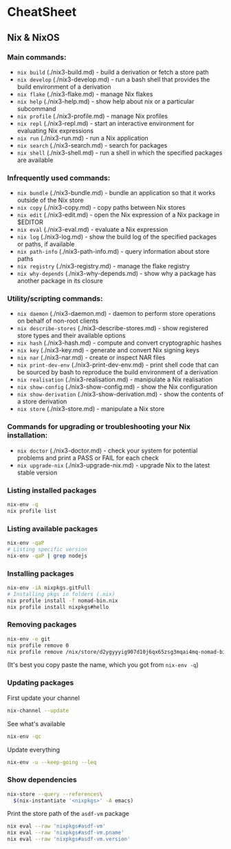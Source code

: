 # CheatSheet

## Nix & NixOS

### Main commands:

- `nix build` (./nix3-build.md) - build a derivation or fetch a store path
- `nix develop` (./nix3-develop.md) - run a bash shell that provides the build environment of a derivation
- `nix flake` (./nix3-flake.md) - manage Nix flakes
- `nix help` (./nix3-help.md) - show help about nix or a particular subcommand
- `nix profile` (./nix3-profile.md) - manage Nix profiles
- `nix repl` (./nix3-repl.md) - start an interactive environment for evaluating Nix expressions
- `nix run` (./nix3-run.md) - run a Nix application
- `nix search` (./nix3-search.md) - search for packages
- `nix shell` (./nix3-shell.md) - run a shell in which the specified packages are available

### Infrequently used commands:

- `nix bundle` (./nix3-bundle.md) - bundle an application so that it works outside of the Nix store
- `nix copy` (./nix3-copy.md) - copy paths between Nix stores
- `nix edit` (./nix3-edit.md) - open the Nix expression of a Nix package in $EDITOR
- `nix eval` (./nix3-eval.md) - evaluate a Nix expression
- `nix log` (./nix3-log.md) - show the build log of the specified packages or paths, if available
- `nix path-info` (./nix3-path-info.md) - query information about store paths
- `nix registry` (./nix3-registry.md) - manage the flake registry
- `nix why-depends` (./nix3-why-depends.md) - show why a package has another package in its closure

### Utility/scripting commands:

- `nix daemon` (./nix3-daemon.md) - daemon to perform store operations on behalf of non-root clients
- `nix describe-stores` (./nix3-describe-stores.md) - show registered store types and their available options
- `nix hash` (./nix3-hash.md) - compute and convert cryptographic hashes
- `nix key` (./nix3-key.md) - generate and convert Nix signing keys
- `nix nar` (./nix3-nar.md) - create or inspect NAR files
- `nix print-dev-env` (./nix3-print-dev-env.md) - print shell code that can be sourced by bash to reproduce the build environment of a derivation
- `nix realisation` (./nix3-realisation.md) - manipulate a Nix realisation
- `nix show-config` (./nix3-show-config.md) - show the Nix configuration
- `nix show-derivation` (./nix3-show-derivation.md) - show the contents of a store derivation
- `nix store` (./nix3-store.md) - manipulate a Nix store

### Commands for upgrading or troubleshooting your Nix installation:

- `nix doctor` (./nix3-doctor.md) - check your system for potential problems and print a PASS or FAIL for each check
- `nix upgrade-nix` (./nix3-upgrade-nix.md) - upgrade Nix to the latest stable version


### Listing installed packages
```bash
nix-env -q
nix profile list
```

### Listing available packages
```bash
nix-env -qaP
# Listing specific version
nix-env -qaP | grep nodejs
```

### Installing packages
```bash
nix-env -iA nixpkgs.gitFull
# Installing pkgs in folders (.nix)
nix profile install -f nomad-bin.nix
nix profile install nixpkgs#hello
```

### Removing packages
```bash
nix-env -e git
nix profile remove 0
nix profile remove /nix/store/d2ygyyyig907d10j6qx65zsg3mqai4mq-nomad-bin-1.0.4
```
(It's best you copy paste the name, which you got from `nix-env -q`)

### Updating packages

First update your channel
```bash
nix-channel --update
```

See what's available
```bash
nix-env -qc
```

Update everything
```bash
nix-env -u --keep-going --leq
```

### Show dependencies
```bash
nix-store --query --references\
  $(nix-instantiate '<nixpkgs>' -A emacs)
```

Print the store path of the `asdf-vm` package
```bash
nix eval --raw 'nixpkgs#asdf-vm'
nix eval --raw 'nixpkgs#asdf-vm.pname'
nix eval --raw 'nixpkgs#asdf-vm.version'
```
